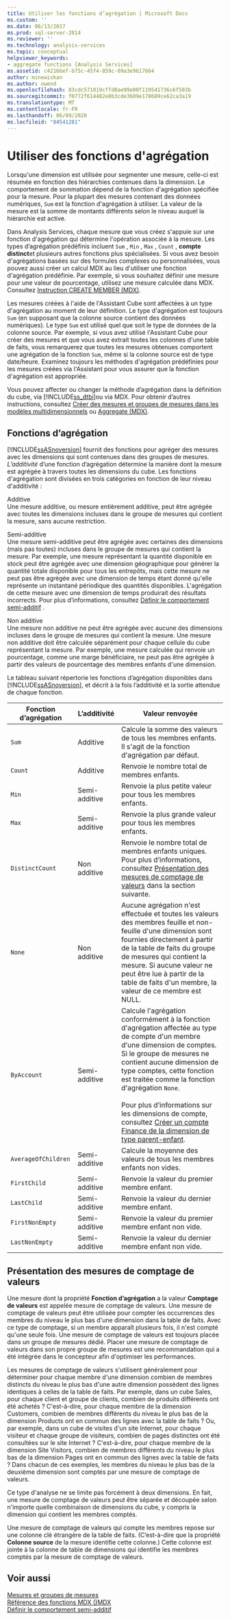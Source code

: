 ```yaml
---
title: Utiliser les fonctions d’agrégation | Microsoft Docs
ms.custom: ''
ms.date: 06/13/2017
ms.prod: sql-server-2014
ms.reviewer: ''
ms.technology: analysis-services
ms.topic: conceptual
helpviewer_keywords:
- aggregate functions [Analysis Services]
ms.assetid: c42166ef-b75c-45f4-859c-09a3e9617664
author: minewiskan
ms.author: owend
ms.openlocfilehash: 83cdc571019cffd8ae99e00f119541736c6f503b
ms.sourcegitcommit: f0772f614482e0b3cde3609e178689ce62ca3a19
ms.translationtype: MT
ms.contentlocale: fr-FR
ms.lasthandoff: 06/09/2020
ms.locfileid: "84541281"
---
```

# <a name="use-aggregate-functions"></a>Utiliser des fonctions d'agrégation
  Lorsqu'une dimension est utilisée pour segmenter une mesure, celle-ci est résumée en fonction des hiérarchies contenues dans la dimension. Le comportement de sommation dépend de la fonction d'agrégation spécifiée pour la mesure. Pour la plupart des mesures contenant des données numériques, `Sum` est la fonction d'agrégation à utiliser. La valeur de la mesure est la somme de montants différents selon le niveau auquel la hiérarchie est active.  
  
 Dans Analysis Services, chaque mesure que vous créez s'appuie sur une fonction d'agrégation qui détermine l'opération associée à la mesure. Les types d’agrégation prédéfinis incluent `Sum` , `Min` , `Max` , `Count` , **compte distinct**et plusieurs autres fonctions plus spécialisées. Si vous avez besoin d'agrégations basées sur des formules complexes ou personnalisées, vous pouvez aussi créer un calcul MDX au lieu d'utiliser une fonction d'agrégation prédéfinie. Par exemple, si vous souhaitez définir une mesure pour une valeur de pourcentage, utilisez une mesure calculée dans MDX. Consultez [Instruction CREATE MEMBER &#40;MDX&#41;](/sql/mdx/mdx-data-definition-create-member).  
  
 Les mesures créées à l'aide de l'Assistant Cube sont affectées à un type d'agrégation au moment de leur définition. Le type d'agrégation est toujours `Sum` (en supposant que la colonne source contient des données numériques). Le type `Sum` est utilisé quel que soit le type de données de la colonne source. Par exemple, si vous avez utilisé l'Assistant Cube pour créer des mesures et que vous avez extrait toutes les colonnes d'une table de faits, vous remarquerez que toutes les mesures obtenues comportent une agrégation de la fonction `Sum`, même si la colonne source est de type date/heure. Examinez toujours les méthodes d'agrégation prédéfinies pour les mesures créées via l'Assistant pour vous assurer que la fonction d'agrégation est appropriée.  
  
 Vous pouvez affecter ou changer la méthode d’agrégation dans la définition du cube, via [!INCLUDE[ss_dtbi](../../includes/ss-dtbi-md.md)]ou via MDX. Pour obtenir d’autres instructions, consultez [Créer des mesures et groupes de mesures dans les modèles multidimensionnels](create-measures-and-measure-groups-in-multidimensional-models.md) ou [Aggregate &#40;MDX&#41;](/sql/mdx/aggregate-mdx).  
  
##  <a name="aggregate-functions"></a><a name="AggFunction"></a>Fonctions d’agrégation  
 [!INCLUDE[ssASnoversion](../../../includes/ssasnoversion-md.md)] fournit des fonctions pour agréger des mesures avec les dimensions qui sont contenues dans des groupes de mesures. *L’additivité* d’une fonction d’agrégation détermine la manière dont la mesure est agrégée à travers toutes les dimensions du cube. Les fonctions d'agrégation sont divisées en trois catégories en fonction de leur niveau d'additivité :  
  
 Additive  
 Une mesure additive, ou mesure entièrement additive, peut être agrégée avec toutes les dimensions incluses dans le groupe de mesures qui contient la mesure, sans aucune restriction.  
  
 Semi-additive  
 Une mesure semi-additive peut être agrégée avec certaines des dimensions (mais pas toutes) incluses dans le groupe de mesures qui contient la mesure. Par exemple, une mesure représentant la quantité disponible en stock peut être agrégée avec une dimension géographique pour générer la quantité totale disponible pour tous les entrepôts, mais cette mesure ne peut pas être agrégée avec une dimension de temps étant donné qu'elle représente un instantané périodique des quantités disponibles. L'agrégation de cette mesure avec une dimension de temps produirait des résultats incorrects. Pour plus d’informations, consultez [Définir le comportement semi-additif](define-semiadditive-behavior.md) .  
  
 Non additive  
 Une mesure non additive ne peut être agrégée avec aucune des dimensions incluses dans le groupe de mesures qui contient la mesure. Une mesure non additive doit être calculée séparément pour chaque cellule du cube représentant la mesure. Par exemple, une mesure calculée qui renvoie un pourcentage, comme une marge bénéficiaire, ne peut pas être agrégée à partir des valeurs de pourcentage des membres enfants d'une dimension.  
  
 Le tableau suivant répertorie les fonctions d’agrégation disponibles dans [!INCLUDE[ssASnoversion](../../../includes/ssasnoversion-md.md)], et décrit à la fois l’additivité et la sortie attendue de chaque fonction.  
  
|Fonction d’agrégation|L’additivité|Valeur renvoyée|  
|--------------------------|----------------|--------------------|  
|`Sum`|Additive|Calcule la somme des valeurs de tous les membres enfants. Il s'agit de la fonction d'agrégation par défaut.|  
|`Count`|Additive|Renvoie le nombre total de membres enfants.|  
|`Min`|Semi-additive|Renvoie la plus petite valeur pour tous les membres enfants.|  
|`Max`|Semi-additive|Renvoie la plus grande valeur pour tous les membres enfants.|  
|`DistinctCount`|Non additive|Renvoie le nombre total de membres enfants uniques. Pour plus d’informations, consultez [Présentation des mesures de comptage de valeurs](use-aggregate-functions.md#bkmk_distinct) dans la section suivante.|  
|`None`|Non additive|Aucune agrégation n'est effectuée et toutes les valeurs des membres feuille et non-feuille d'une dimension sont fournies directement à partir de la table de faits du groupe de mesures qui contient la mesure. Si aucune valeur ne peut être lue à partir de la table de faits d'un membre, la valeur de ce membre est NULL.|  
|`ByAccount`|Semi-additive|Calcule l'agrégation conformément à la fonction d'agrégation affectée au type de compte d'un membre d'une dimension de comptes. Si le groupe de mesures ne contient aucune dimension de type comptes, cette fonction est traitée comme la fonction d'agrégation `None`.<br /><br /> Pour plus d’informations sur les dimensions de compte, consultez [Créer un compte Finance de la dimension de type parent-enfant](database-dimensions-finance-account-of-parent-child-type.md).|  
|`AverageOfChildren`|Semi-additive|Calcule la moyenne des valeurs de tous les membres enfants non vides.|  
|`FirstChild`|Semi-additive|Renvoie la valeur du premier membre enfant.|  
|`LastChild`|Semi-additive|Renvoie la valeur du dernier membre enfant.|  
|`FirstNonEmpty`|Semi-additive|Renvoie la valeur du premier membre enfant non vide.|  
|`LastNonEmpty`|Semi-additive|Renvoie la valeur du dernier membre enfant non vide.|  
  
##  <a name="about-distinct-count-measures"></a><a name="bkmk_distinct"></a> Présentation des mesures de comptage de valeurs  
 Une mesure dont la propriété **Fonction d’agrégation** a la valeur **Comptage de valeurs** est appelée mesure de comptage de valeurs. Une mesure de comptage de valeurs peut être utilisée pour compter les occurrences des membres du niveau le plus bas d'une dimension dans la table de faits. Avec ce type de comptage, si un membre apparaît plusieurs fois, il n'est compté qu'une seule fois. Une mesure de comptage de valeurs est toujours placée dans un groupe de mesures dédié. Placer une mesure de comptage de valeurs dans son propre groupe de mesures est une recommandation qui a été intégrée dans le concepteur afin d'optimiser les performances.  
  
 Les mesures de comptage de valeurs s'utilisent généralement pour déterminer pour chaque membre d'une dimension combien de membres distincts du niveau le plus bas d'une autre dimension possèdent des lignes identiques à celles de la table de faits. Par exemple, dans un cube Sales, pour chaque client et groupe de clients, combien de produits différents ont été achetés ? C'est-à-dire, pour chaque membre de la dimension Customers, combien de membres différents du niveau le plus bas de la dimension Products ont en commun des lignes avec la table de faits ? Ou, par exemple, dans un cube de visites d'un site Internet, pour chaque visiteur et chaque groupe de visiteurs, combien de pages distinctes ont été consultées sur le site Internet ? C'est-à-dire, pour chaque membre de la dimension Site Visitors, combien de membres différents du niveau le plus bas de la dimension Pages ont en commun des lignes avec la table de faits ? Dans chacun de ces exemples, les membres du niveau le plus bas de la deuxième dimension sont comptés par une mesure de comptage de valeurs.  
  
 Ce type d'analyse ne se limite pas forcément à deux dimensions. En fait, une mesure de comptage de valeurs peut être séparée et découpée selon n'importe quelle combinaison de dimensions du cube, y compris la dimension qui contient les membres comptés.  
  
 Une mesure de comptage de valeurs qui compte les membres repose sur une colonne clé étrangère de la table de faits. (C’est-à-dire que la propriété **Colonne source** de la mesure identifie cette colonne.) Cette colonne est jointe à la colonne de table de dimensions qui identifie les membres comptés par la mesure de comptage de valeurs.  
  
## <a name="see-also"></a>Voir aussi  
 [Mesures et groupes de mesures](measures-and-measure-groups.md)   
 [Référence des fonctions MDX &#40;&#41;MDX](/sql/mdx/mdx-function-reference-mdx)   
 [Définir le comportement semi-additif](define-semiadditive-behavior.md)  
  
  

